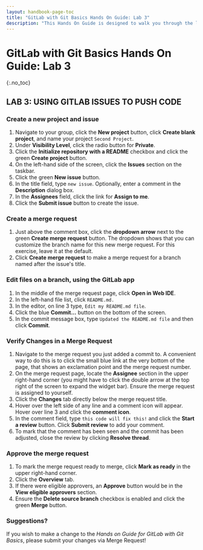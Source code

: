 ```yaml
---
layout: handbook-page-toc
title: "GitLab with Git Basics Hands On Guide: Lab 3"
description: "This Hands On Guide is designed to walk you through the lab exercises used in the *GitLab with Git Basics* course."
---
```

# GitLab with Git Basics Hands On Guide: Lab 3
{:.no_toc}

## LAB 3: USING GITLAB ISSUES TO PUSH CODE

### Create a new project and issue
1. Navigate to your group, click the **New project** button, click **Create blank project**, and name your project `Second Project`.
2. Under **Visibility Level**, click the radio button for **Private**.
3. Click the **Initialize repository with a README** checkbox and click the green **Create project** button.
4. On the left-hand side of the screen, click the **Issues** section on the taskbar.
5. Click the green **New issue** button.
6. In the title field, type `new issue`.  Optionally, enter a comment in the **Description** dialog box.
7. In the **Assignees** field, click the link for **Assign to me**.
8. Click the **Submit issue** button to create the issue.

### Create a merge request
1. Just above the comment box, click the **dropdown arrow** next to the green **Create merge request** button. The dropdown shows that you can customize the branch name for this new merge request. For this exercise, leave it at the default.
2. Click **Create merge request** to make a merge request for a branch named after the issue's title.

### Edit files on a branch, using the GitLab app
1. In the middle of the merge request page, click **Open in Web IDE**.
2. In the left-hand file list, click `README.md.`
3. In the editor, on line 3 type, `Edit my README.md file`.
4. Click the blue **Commit...** button on the bottom of the screen.
5. In the commit message box, type `Updated the README.md file` and then click **Commit**.

### Verify Changes in a Merge Request
1. Navigate to the merge request you just added a commit to. A convenient way to do this is to click the small blue link at the very bottom of the page, that shows an exclamation point and the merge request number.
2. On the merge request page, locate the **Assignee** section in the upper right-hand corner (you might have to click the double arrow at the top right of the screen to expand the widget bar). Ensure the merge request is assigned to yourself.
3. Click the **Changes** tab directly below the merge request title.
4. Hover over the left side of any line and a comment icon will appear. Hover over line 3 and click the **comment icon**.
5. In the comment field, type `this code will fix this!` and click the **Start a review** button. Click **Submit review** to add your comment.
6. To mark that the comment has been seen and the commit has been adjusted, close the review by clicking **Resolve thread**.

### Approve the merge request
1. To mark the merge request ready to merge, click **Mark as ready** in the upper right-hand corner.
2. Click the **Overview** tab.
3. If there were eligible approvers, an **Approve** button would be in the **View eligible approvers** section.
4. Ensure the **Delete source branch** checkbox is enabled and click the green **Merge** button.

### Suggestions?

If you wish to make a change to the *Hands on Guide for GitLab with Git Basics*, please submit your changes via Merge Request!
